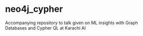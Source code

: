 # neo4j_cypher
Accompanying repository to talk given on ML insights with  Graph Databases  and Cypher QL at Karachi AI

